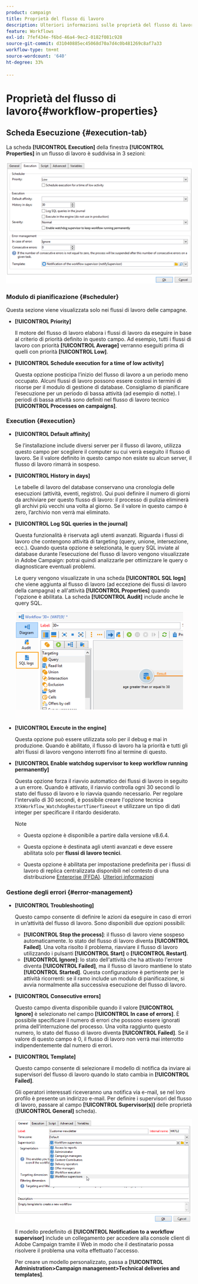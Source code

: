 ```yaml
---
product: campaign
title: Proprietà del flusso di lavoro
description: Ulteriori informazioni sulle proprietà del flusso di lavoro di Campaign
feature: Workflows
exl-id: 7fef434e-f6bd-46a4-9ec2-0182f081c928
source-git-commit: d31040885ec45068d70a7d4c0b481269c8af7a33
workflow-type: tm+mt
source-wordcount: '640'
ht-degree: 33%

---
```


# Proprietà del flusso di lavoro{#workflow-properties}

## Scheda Esecuzione {#execution-tab}

La scheda **[!UICONTROL Execution]** della finestra **[!UICONTROL Properties]** in un flusso di lavoro è suddivisa in 3 sezioni:

![](assets/wf_execution_tab.png)

### Modulo di pianificazione {#scheduler}

Questa sezione viene visualizzata solo nei flussi di lavoro delle campagne.

* **[!UICONTROL Priority]**

  Il motore del flusso di lavoro elabora i flussi di lavoro da eseguire in base al criterio di priorità definito in questo campo. Ad esempio, tutti i flussi di lavoro con priorità **[!UICONTROL Average]** verranno eseguiti prima di quelli con priorità **[!UICONTROL Low]**.

* **[!UICONTROL Schedule execution for a time of low activity]**

  Questa opzione posticipa l’inizio del flusso di lavoro a un periodo meno occupato. Alcuni flussi di lavoro possono essere costosi in termini di risorse per il modulo di gestione di database. Consigliamo di pianificare l’esecuzione per un periodo di bassa attività (ad esempio di notte). I periodi di bassa attività sono definiti nel flusso di lavoro tecnico **[!UICONTROL Processes on campaigns]**.

### Execution {#execution}

* **[!UICONTROL Default affinity]**

  Se l’installazione include diversi server per il flusso di lavoro, utilizza questo campo per scegliere il computer su cui verrà eseguito il flusso di lavoro. Se il valore definito in questo campo non esiste su alcun server, il flusso di lavoro rimarrà in sospeso.

* **[!UICONTROL History in days]**

  Le tabelle di lavoro del database conservano una cronologia delle esecuzioni (attività, eventi, registro). Qui puoi definire il numero di giorni da archiviare per questo flusso di lavoro: il processo di pulizia eliminerà gli archivi più vecchi una volta al giorno. Se il valore in questo campo è zero, l’archivio non verrà mai eliminato.

* **[!UICONTROL Log SQL queries in the journal]**

  Questa funzionalità è riservata agli utenti avanzati. Riguarda i flussi di lavoro che contengono attività di targeting (query, unione, intersezione, ecc.). Quando questa opzione è selezionata, le query SQL inviate al database durante l’esecuzione del flusso di lavoro vengono visualizzate in Adobe Campaign: potrai quindi analizzarle per ottimizzare le query o diagnosticare eventuali problemi.

  Le query vengono visualizzate in una scheda **[!UICONTROL SQL logs]** che viene aggiunta al flusso di lavoro (ad eccezione dei flussi di lavoro della campagna) e all&#39;attività **[!UICONTROL Properties]** quando l&#39;opzione è abilitata. La scheda **[!UICONTROL Audit]** include anche le query SQL.

  ![](assets/wf_tab_log_sql.png)

* **[!UICONTROL Execute in the engine]**

  Questa opzione può essere utilizzata solo per il debug e mai in produzione. Quando è abilitato, il flusso di lavoro ha la priorità e tutti gli altri flussi di lavoro vengono interrotti fino al termine di questo.

* **[!UICONTROL Enable watchdog supervisor to keep workflow running permanently]**

  Questa opzione forza il riavvio automatico dei flussi di lavoro in seguito a un errore. Quando è attivato, il riavvio controlla ogni 30 secondi lo stato del flusso di lavoro e lo riavvia quando necessario. Per regolare l&#39;intervallo di 30 secondi, è possibile creare l&#39;opzione tecnica `XtkWorkflow_WatchdogRestartTimerTimeout` e utilizzare un tipo di dati integer per specificare il ritardo desiderato.

  >[!NOTE]
  >
  >* Questa opzione è disponibile a partire dalla versione v8.6.4.
  >
  >* Questa opzione è destinata agli utenti avanzati e deve essere abilitata solo per **flussi di lavoro tecnici**.
  >
  >* Questa opzione è abilitata per impostazione predefinita per i flussi di lavoro di replica centralizzata disponibili nel contesto di una distribuzione [Enterprise (FFDA)](../../v8/architecture/enterprise-deployment.md). [Ulteriori informazioni](../../v8/architecture/replication.md)

### Gestione degli errori {#error-management}

* **[!UICONTROL Troubleshooting]**

  Questo campo consente di definire le azioni da eseguire in caso di errori in un’attività del flusso di lavoro. Sono disponibili due opzioni possibili:

   * **[!UICONTROL Stop the process]**: il flusso di lavoro viene sospeso automaticamente. lo stato del flusso di lavoro diventa **[!UICONTROL Failed]**. Una volta risolto il problema, riavviare il flusso di lavoro utilizzando i pulsanti **[!UICONTROL Start]** o **[!UICONTROL Restart]**.
   * **[!UICONTROL Ignore]**: lo stato dell&#39;attività che ha attivato l&#39;errore diventa **[!UICONTROL Failed]**, ma il flusso di lavoro mantiene lo stato **[!UICONTROL Started]**. Questa configurazione è pertinente per le attività ricorrenti: se il ramo include un modulo di pianificazione, si avvia normalmente alla successiva esecuzione del flusso di lavoro.

* **[!UICONTROL Consecutive errors]**

  Questo campo diventa disponibile quando il valore **[!UICONTROL Ignore]** è selezionato nel campo **[!UICONTROL In case of errors]**. È possibile specificare il numero di errori che possono essere ignorati prima dell’interruzione del processo. Una volta raggiunto questo numero, lo stato del flusso di lavoro diventa **[!UICONTROL Failed]**. Se il valore di questo campo è 0, il flusso di lavoro non verrà mai interrotto indipendentemente dal numero di errori.

* **[!UICONTROL Template]**

  Questo campo consente di selezionare il modello di notifica da inviare ai supervisori del flusso di lavoro quando lo stato cambia in **[!UICONTROL Failed]**.

  Gli operatori interessati riceveranno una notifica via e-mail, se nel loro profilo è presente un indirizzo e-mail. Per definire i supervisori del flusso di lavoro, passare al campo **[!UICONTROL Supervisor(s)]** delle proprietà (**[!UICONTROL General]** scheda).

  ![](assets/wf-properties_select-supervisors.png)

  Il modello predefinito di **[!UICONTROL Notification to a workflow supervisor]** include un collegamento per accedere alla console client di Adobe Campaign tramite il Web in modo che il destinatario possa risolvere il problema una volta effettuato l&#39;accesso.

  Per creare un modello personalizzato, passa a **[!UICONTROL Administration>Campaign management>Technical deliveries and templates]**.
